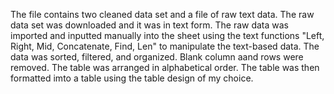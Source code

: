 The file contains two cleaned data set and a file of raw text data. 
The raw data set was downloaded and it was in text form.
The raw data was imported and inputted manually into the sheet using the text functions "Left, Right, Mid, Concatenate, Find, Len" to manipulate the text-based data.
The data was sorted, filtered, and organized.
Blank column aand rows were removed.
The table was arranged in alphabetical order.
The table was then formatted imto a table using the table design of my choice.
